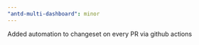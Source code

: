 ```yaml
---
"antd-multi-dashboard": minor
---
```


Added automation to changeset on every PR via github actions
